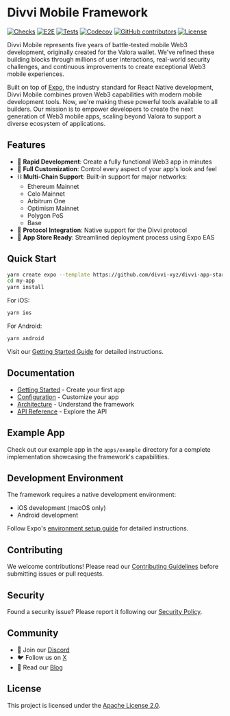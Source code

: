 # Divvi Mobile Framework

[![Checks](https://github.com/divvi-xyz/divvi-mobile/actions/workflows/check.yml/badge.svg)](https://github.com/divvi-xyz/divvi-mobile/actions/workflows/check.yml)
[![E2E](https://github.com/divvi-xyz/divvi-mobile/actions/workflows/e2e-main.yml/badge.svg)](https://github.com/divvi-xyz/divvi-mobile/actions/workflows/e2e-main.yml)
[![Tests](https://github.com/divvi-xyz/divvi-mobile/actions/workflows/test.yml/badge.svg)](https://github.com/divvi-xyz/divvi-mobile/actions/workflows/test.yml)
[![Codecov](https://codecov.io/gh/divvi-xyz/divvi-mobile/branch/main/graph/badge.svg)](https://codecov.io/gh/divvi-xyz/divvi-mobile)
[![GitHub contributors](https://img.shields.io/github/contributors/divvi-xyz/divvi-mobile)](https://github.com/divvi-xyz/divvi-mobile/graphs/contributors)
[![License](https://img.shields.io/badge/License-Apache%202.0-blue.svg)](./LICENSE)

Divvi Mobile represents five years of battle-tested mobile Web3 development, originally created for the Valora wallet. We've refined these building blocks through millions of user interactions, real-world security challenges, and continuous improvements to create exceptional Web3 mobile experiences.

Built on top of [Expo](https://expo.dev), the industry standard for React Native development, Divvi Mobile combines proven Web3 capabilities with modern mobile development tools. Now, we're making these powerful tools available to all builders. Our mission is to empower developers to create the next generation of Web3 mobile apps, scaling beyond Valora to support a diverse ecosystem of applications.

## Features

- 🚀 **Rapid Development**: Create a fully functional Web3 app in minutes
- 🎨 **Full Customization**: Control every aspect of your app's look and feel
- ⛓️ **Multi-Chain Support**: Built-in support for major networks:
  - Ethereum Mainnet
  - Celo Mainnet
  - Arbitrum One
  - Optimism Mainnet
  - Polygon PoS
  - Base
- 🔌 **Protocol Integration**: Native support for the Divvi protocol
- 📱 **App Store Ready**: Streamlined deployment process using Expo EAS

## Quick Start

```bash
yarn create expo --template https://github.com/divvi-xyz/divvi-app-starter my-app
cd my-app
yarn install
```

For iOS:

```bash
yarn ios
```

For Android:

```bash
yarn android
```

Visit our [Getting Started Guide](docs/getting-started.md) for detailed instructions.

## Documentation

- [Getting Started](docs/getting-started.md) - Create your first app
- [Configuration](docs/configuration.md) - Customize your app
- [Architecture](docs/architecture.md) - Understand the framework
- [API Reference](docs/reference) - Explore the API

## Example App

Check out our example app in the `apps/example` directory for a complete implementation showcasing the framework's capabilities.

## Development Environment

The framework requires a native development environment:

- iOS development (macOS only)
- Android development

Follow Expo's [environment setup guide](https://docs.expo.dev/get-started/set-up-your-environment/?mode=development-build) for detailed instructions.

## Contributing

We welcome contributions! Please read our [Contributing Guidelines](CONTRIBUTING.md) before submitting issues or pull requests.

## Security

Found a security issue? Please report it following our [Security Policy](SECURITY.md).

## Community

- 💬 Join our [Discord](https://discord.com/invite/EaxZDhMuDn)
- 🐦 Follow us on [X](https://x.com/letsdivvi)
- 📝 Read our [Blog](https://blog.divvi.xyz)

## License

This project is licensed under the [Apache License 2.0](LICENSE).
